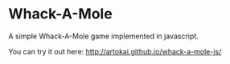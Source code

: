 # Whack-A-Mole

A simple Whack-A-Mole game implemented in javascript.

You can try it out here: http://artokai.github.io/whack-a-mole-js/

